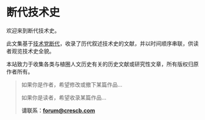 # 断代技术史

欢迎来到断代技术史。

此文集基于[技术党断代](https://wiki.pvz1.com/doku.php?id=%E7%A4%BE%E7%BE%A4:%E6%8A%80%E6%9C%AF%E5%85%9A%E6%96%AD%E4%BB%A3)，收录了历代叙述技术史的文献，并以时间顺序串联，供读者观览技术史全貌。

本站致力于收集各类与植圈人文历史有关的历史文献或研究性文章，所有版权归原作者所有。

> 如果你是作者，希望修改或撤下某篇作品...
>
> 如果你是读者，希望收录某篇作品...
>
> **请联系：forum@crescb.com**